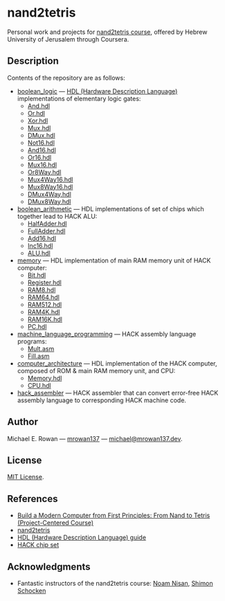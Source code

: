 # nand2tetris

Personal work and projects for
[nand2tetris course](https://www.coursera.org/learn/build-a-computer), offered
by Hebrew University of Jerusalem through Coursera.


## Description

Contents of the repository are as follows:
* [boolean_logic](https://github.com/mrowan137/nand2tetris/blob/main/boolean_logic) —
  [HDL (Hardware Description Language)](https://drive.google.com/file/d/1dPj4XNby9iuAs-47U9k3xtYy9hJ-ET0T/view)
  implementations of elementary logic gates:
  * [And.hdl](https://github.com/mrowan137/nand2tetris/blob/main/boolean_logic/And.hdl)
  * [Or.hdl](https://github.com/mrowan137/nand2tetris/blob/main/boolean_logic/Or.hdl)
  * [Xor.hdl](https://github.com/mrowan137/nand2tetris/blob/main/boolean_logic/Xor.hdl)
  * [Mux.hdl](https://github.com/mrowan137/nand2tetris/blob/main/boolean_logic/Mux.hdl)
  * [DMux.hdl](https://github.com/mrowan137/nand2tetris/blob/main/boolean_logic/DMux.hdl)
  * [Not16.hdl](https://github.com/mrowan137/nand2tetris/blob/main/boolean_logic/Not16.hdl)
  * [And16.hdl](https://github.com/mrowan137/nand2tetris/blob/main/boolean_logic/And16.hdl)
  * [Or16.hdl](https://github.com/mrowan137/nand2tetris/blob/main/boolean_logic/Or16.hdl)
  * [Mux16.hdl](https://github.com/mrowan137/nand2tetris/blob/main/boolean_logic/Mux16.hdl)
  * [Or8Way.hdl](https://github.com/mrowan137/nand2tetris/blob/main/boolean_logic/Or8Way.hdl)
  * [Mux4Way16.hdl](https://github.com/mrowan137/nand2tetris/blob/main/boolean_logic/Mux4Way16.hdl)
  * [Mux8Way16.hdl](https://github.com/mrowan137/nand2tetris/blob/main/boolean_logic/Mux8Way16.hdl)
  * [DMux4Way.hdl](https://github.com/mrowan137/nand2tetris/blob/main/boolean_logic/DMux4Way.hdl)
  * [DMux8Way.hdl](https://github.com/mrowan137/nand2tetris/blob/main/boolean_logic/DMux8Way.hdl)
* [boolean_arithmetic](https://github.com/mrowan137/nand2tetris/blob/main/boolean_arithmetic) —
  HDL implementations of set of chips which together lead to HACK ALU:
  * [HalfAdder.hdl](https://github.com/mrowan137/nand2tetris/blob/main/boolean_arithmetic/HalfAdder.hdl)
  * [FullAdder.hdl](https://github.com/mrowan137/nand2tetris/blob/main/boolean_arithmetic/FullAdder.hdl)
  * [Add16.hdl](https://github.com/mrowan137/nand2tetris/blob/main/boolean_arithmetic/Add16.hdl)
  * [Inc16.hdl](https://github.com/mrowan137/nand2tetris/blob/main/boolean_arithmetic/Inc16.hdl)
  * [ALU.hdl](https://github.com/mrowan137/nand2tetris/blob/main/boolean_arithmetic/ALU.hdl)
* [memory](https://github.com/mrowan137/nand2tetris/blob/main/memory) —
  HDL implementation of main RAM memory unit of HACK computer:
  * [Bit.hdl](https://github.com/mrowan137/nand2tetris/blob/main/memory/Bit.hdl)
  * [Register.hdl](https://github.com/mrowan137/nand2tetris/blob/main/memory/Register.hdl)
  * [RAM8.hdl](https://github.com/mrowan137/nand2tetris/blob/main/memory/RAM8.hdl)
  * [RAM64.hdl](https://github.com/mrowan137/nand2tetris/blob/main/memory/RAM64.hdl)
  * [RAM512.hdl](https://github.com/mrowan137/nand2tetris/blob/main/memory/RAM512.hdl)
  * [RAM4K.hdl](https://github.com/mrowan137/nand2tetris/blob/main/memory/RAM4K.hdl)
  * [RAM16K.hdl](https://github.com/mrowan137/nand2tetris/blob/main/memory/RAM16K.hdl)
  * [PC.hdl](https://github.com/mrowan137/nand2tetris/blob/main/memory/PC.hdl)  
* [machine_language_programming](https://github.com/mrowan137/nand2tetris/blob/main/machine_language_programming) —
  HACK assembly language programs:
  * [Mult.asm](https://github.com/mrowan137/nand2tetris/blob/main/machine_language_programming/Mult.asm)
  * [Fill.asm](https://github.com/mrowan137/nand2tetris/blob/main/machine_language_programming/Fill.asm)
* [computer_architecture](https://github.com/mrowan137/nand2tetris/blob/main/computer_architecture) —
  HDL implementation of the HACK computer, composed of ROM & main RAM memory
  unit, and CPU:
  * [Memory.hdl](https://github.com/mrowan137/nand2tetris/blob/main/computer_architecture/Memory.hdl)
  * [CPU.hdl](https://github.com/mrowan137/nand2tetris/blob/main/computer_architecture/CPU.hdl)
* [hack_assembler](https://github.com/mrowan137/nand2tetris/blob/main/hack_assembler) —
  HACK assembler that can convert error-free HACK assembly language to
  corresponding HACK machine code.


## Author

Michael E. Rowan — [mrowan137](https://github.com/mrowan137) — [michael@mrowan137.dev](mailto:michael@mrowan137.dev).


## License

[MIT License](https://github.com/mrowan137/connect-k/LICENSE).


## References

* [Build a Modern Computer from First Principles: From Nand to Tetris (Project-Centered Course)](https://www.coursera.org/learn/build-a-computer)
* [nand2tetris](https://www.nand2tetris.org/)
* [HDL (Hardware Description Language) guide](https://drive.google.com/file/d/1dPj4XNby9iuAs-47U9k3xtYy9hJ-ET0T/view)
* [HACK chip set](https://drive.google.com/file/d/1IsDnH0t7q_Im491LQ7_5_ajV0CokRbwR/view)


## Acknowledgments

* Fantastic instructors of the nand2tetris course: [Noam Nisan](https://www.cs.huji.ac.il/~noam/), [Shimon Schocken](https://www.shimonschocken.com/)
